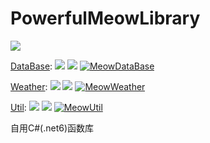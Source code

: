 # PowerfulMeowLibrary
![](https://img.shields.io/github/languages/code-size/DavidSciMeow/PowerfulMeowLibrary)

[DataBase](https://github.com/DavidSciMeow/PowerfulMeowLibrary/tree/master/Meow.DataBase): 
![](https://img.shields.io/nuget/dt/Electronicute.Meow.DataBase)
![](https://img.shields.io/nuget/vpre/Electronicute.Meow.DataBase?label=NuGet%20Version)
[![MeowDataBase](https://github.com/DavidSciMeow/PowerfulMeowLibrary/actions/workflows/Db.yml/badge.svg?branch=master)](https://github.com/DavidSciMeow/PowerfulMeowLibrary/actions/workflows/Db.yml)

[Weather](https://github.com/DavidSciMeow/PowerfulMeowLibrary/tree/master/Meow.Weather): 
![](https://img.shields.io/nuget/dt/Electronicute.Meow.Weather)
![](https://img.shields.io/nuget/vpre/Electronicute.Meow.Weather?label=NuGet%20Version)
[![MeowWeather](https://github.com/DavidSciMeow/PowerfulMeowLibrary/actions/workflows/Weather.yml/badge.svg?branch=master)](https://github.com/DavidSciMeow/PowerfulMeowLibrary/actions/workflows/Weather.yml)

[Util](https://github.com/DavidSciMeow/PowerfulMeowLibrary/tree/master/Meow.Util):
![](https://img.shields.io/nuget/dt/Electronicute.Meow.Util)
![](https://img.shields.io/nuget/vpre/Electronicute.Meow.Util?label=NuGet%20Version)
[![MeowUtil](https://github.com/DavidSciMeow/PowerfulMeowLibrary/actions/workflows/Util.yml/badge.svg?branch=master)](https://github.com/DavidSciMeow/PowerfulMeowLibrary/actions/workflows/Util.yml)

自用C#(.net6)函数库
